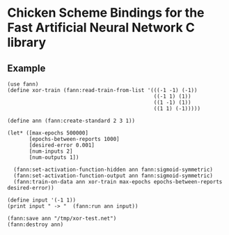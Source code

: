 

# Chicken Scheme Bindings for the Fast Artificial Neural Network C library


## Example 


    (use fann)
    (define xor-train (fann:read-train-from-list '(((-1 -1) (-1))
                                                   ((-1 1) (1))
                                                   ((1 -1) (1))
                                                   ((1 1) (-1)))))
    
    (define ann (fann:create-standard 2 3 1))
    
    (let* ([max-epochs 500000]
           [epochs-between-reports 1000]
           [desired-error 0.001]
           [num-inputs 2]
           [num-outputs 1])
      
      (fann:set-activation-function-hidden ann fann:sigmoid-symmetric)
      (fann:set-activation-function-output ann fann:sigmoid-symmetric)
      (fann:train-on-data ann xor-train max-epochs epochs-between-reports desired-error))
    
    (define input '(-1 1))
    (print input " -> "  (fann:run ann input))
    
    (fann:save ann "/tmp/xor-test.net")
    (fann:destroy ann)
